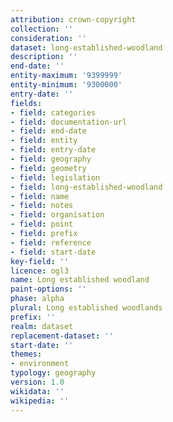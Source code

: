 ```yaml
---
attribution: crown-copyright
collection: ''
consideration: ''
dataset: long-established-woodland
description: ''
end-date: ''
entity-maximum: '9399999'
entity-minimum: '9300000'
entry-date: ''
fields:
- field: categories
- field: documentation-url
- field: end-date
- field: entity
- field: entry-date
- field: geography
- field: geometry
- field: legislation
- field: long-established-woodland
- field: name
- field: notes
- field: organisation
- field: point
- field: prefix
- field: reference
- field: start-date
key-field: ''
licence: ogl3
name: Long established woodland
paint-options: ''
phase: alpha
plural: Long established woodlands
prefix: ''
realm: dataset
replacement-dataset: ''
start-date: ''
themes:
- environment
typology: geography
version: 1.0
wikidata: ''
wikipedia: ''
---
```

